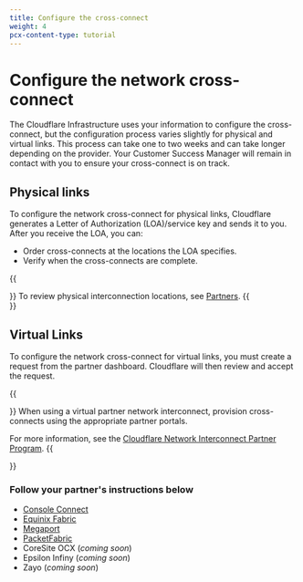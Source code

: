 ```yaml
---
title: Configure the cross-connect
weight: 4
pcx-content-type: tutorial
---
```


# Configure the network cross-connect

The Cloudflare Infrastructure uses your information to configure the cross-connect, but the configuration process varies slightly for physical and virtual links. This process can take one to two weeks and can take longer depending on the provider. Your Customer Success Manager will remain in contact with you to ensure your cross-connect is on track.

## Physical links

To configure the network cross-connect for physical links, Cloudflare generates a Letter of Authorization (LOA)/service key and sends it to you. After you receive the LOA, you can:

- Order cross-connects at the locations the LOA specifies.
- Verify when the cross-connects are complete.

{{<Aside type="note">}}
To review physical interconnection locations, see [Partners](/partners#physical-interconnection).
{{</Aside>}}

## Virtual Links

To configure the network cross-connect for virtual links, you must create a request from the partner dashboard. Cloudflare will then review and accept the request.

{{<Aside type="note">}}
When using a virtual partner network interconnect, provision cross-connects using the appropriate partner portals.

For more information, see the [Cloudflare Network Interconnect Partner Program](https://www.cloudflare.com/network-interconnect-partnerships/).
{{</Aside>}}

### Follow your partner's instructions below

- [Console Connect](/partners/console-connect)
- [Equinix Fabric](/partners/equinix-fabric)
- [Megaport](/partners/megaport)
- [PacketFabric](/partners/packet-fabric)
- CoreSite OCX (_coming soon_)
- Epsilon Infiny (_coming soon_)
- Zayo (_coming soon_)
